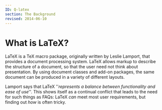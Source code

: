 ```yaml
---
ID: Q-latex
section: The Background
revised: 2014-06-10
---
```

# What is LaTeX?

LaTeX is a TeX macro package, originally written by Leslie Lamport, that
provides a document processing system.  LaTeX allows markup to
describe the structure of a document, so that the user
need not think about presentation. By using document classes and
add-on packages, the same document can be produced in a variety of
different layouts.

Lamport says that LaTeX
''_represents a balance between functionality and ease of use_''.
This shows itself as a continual conflict that leads to
the need for such things as FAQs: LaTeX _can_ 
meet most user requirements, but finding out _how_ is often
tricky.

